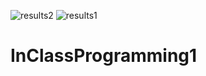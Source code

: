![results2](https://user-images.githubusercontent.com/89664720/131207323-f3c179bb-a8fc-4e98-8ed5-cc2c3850c5b5.png)
![results1](https://user-images.githubusercontent.com/89664720/131207325-dfcd7814-a74c-47d8-b348-069a61b49b51.png)

# InClassProgramming1
